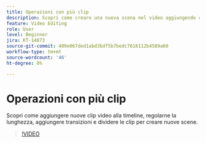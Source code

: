 ```yaml
---
title: Operazioni con più clip
description: Scopri come creare una nuova scena nel video aggiungendo clip alla timeline
feature: Video Editing
role: User
level: Beginner
jira: KT-14873
source-git-commit: 409e067ded1abd3bdf5b7bedc7616112b4589a60
workflow-type: tm+mt
source-wordcount: '46'
ht-degree: 0%

---
```


# Operazioni con più clip

Scopri come aggiungere nuove clip video alla timeline, regolarne la lunghezza, aggiungere transizioni e dividere le clip per creare nuove scene.

>[!VIDEO](https://video.tv.adobe.com/v/3427091?quality=12&learn=on&hidetitle=true)
